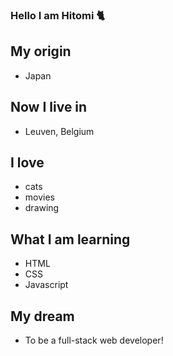 ### Hello I am Hitomi 🐈

## My origin

- Japan

## Now I live in

- Leuven, Belgium

## I love

- cats
- movies
- drawing

## What I am learning

- HTML
- CSS
- Javascript

## My dream

- To be a full-stack web developer!
